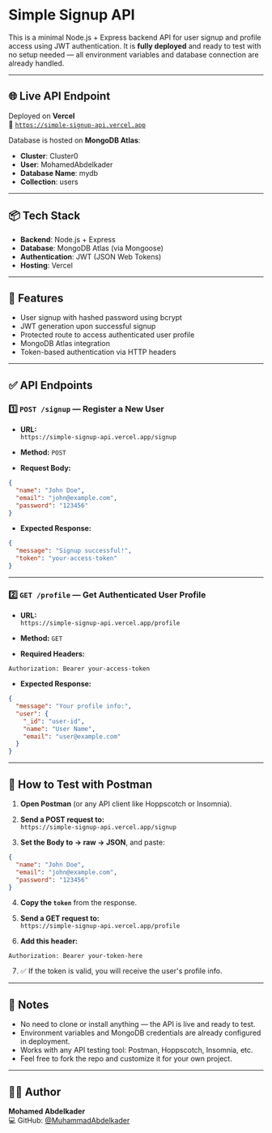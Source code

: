 # Simple Signup API

This is a minimal Node.js + Express backend API for user signup and profile access using JWT authentication. It is **fully deployed** and ready to test with no setup needed — all environment variables and database connection are already handled.

---

## 🌐 Live API Endpoint

Deployed on **Vercel**  
🔗 [`https://simple-signup-api.vercel.app`](https://simple-signup-api.vercel.app)

Database is hosted on **MongoDB Atlas**:
- **Cluster**: Cluster0  
- **User**: MohamedAbdelkader  
- **Database Name**: mydb  
- **Collection**: users

---

## 📦 Tech Stack

- **Backend**: Node.js + Express  
- **Database**: MongoDB Atlas (via Mongoose)  
- **Authentication**: JWT (JSON Web Tokens)  
- **Hosting**: Vercel

---

## 🔐 Features

- User signup with hashed password using bcrypt
- JWT generation upon successful signup
- Protected route to access authenticated user profile
- MongoDB Atlas integration
- Token-based authentication via HTTP headers

---

## ✅ API Endpoints

### 1️⃣ `POST /signup` — Register a New User

- **URL:**  
  `https://simple-signup-api.vercel.app/signup`

- **Method:** `POST`

- **Request Body:**

```json
{
  "name": "John Doe",
  "email": "john@example.com",
  "password": "123456"
}
```

- **Expected Response:**

```json
{
  "message": "Signup successful!",
  "token": "your-access-token"
}
```

---

### 2️⃣ `GET /profile` — Get Authenticated User Profile

- **URL:**  
  `https://simple-signup-api.vercel.app/profile`

- **Method:** `GET`

- **Required Headers:**

```http
Authorization: Bearer your-access-token
```

- **Expected Response:**

```json
{
  "message": "Your profile info:",
  "user": {
    "_id": "user-id",
    "name": "User Name",
    "email": "user@example.com"
  }
}
```

---

## 🧪 How to Test with Postman

1. **Open Postman** (or any API client like Hoppscotch or Insomnia).

2. **Send a POST request to:**  
   `https://simple-signup-api.vercel.app/signup`

3. **Set the Body to → raw → JSON**, and paste:

```json
{
  "name": "John Doe",
  "email": "john@example.com",
  "password": "123456"
}
```

4. **Copy the `token`** from the response.

5. **Send a GET request to:**  
   `https://simple-signup-api.vercel.app/profile`

6. **Add this header:**

```http
Authorization: Bearer your-token-here
```

7. ✅ If the token is valid, you will receive the user's profile info.

---

## 📌 Notes

- No need to clone or install anything — the API is live and ready to test.
- Environment variables and MongoDB credentials are already configured in deployment.
- Works with any API testing tool: Postman, Hoppscotch, Insomnia, etc.
- Feel free to fork the repo and customize it for your own project.

---

## 👨‍💻 Author

**Mohamed Abdelkader**  
💻 GitHub: [@MuhammadAbdelkader](https://github.com/MuhammadAbdelkader)
